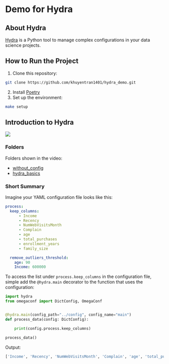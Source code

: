 # Demo for Hydra

## About Hydra
[Hydra](https://hydra.cc/) is a Python tool to manage complex configurations in your data science projects.

## How to Run the Project
1. Clone this repository:
```bash
git clone https://github.com/khuyentran1401/hydra_demo.git
```
2. Install [Poetry](https://python-poetry.org/docs/#installation)
3. Set up the environment:
```bash
make setup
```

## Introduction to Hydra

[![](https://img.youtube.com/vi/IzEngnqOaRA/0.jpg)](https://www.youtube.com/watch?v=IzEngnqOaRA "Hydra: Configure Complex Application in Python
")

### Folders
Folders shown in the video:
- [without_config](./without_config)
- [hydra_basics](./hydra_basics)

### Short Summary
Imagine your YAML configuration file looks like this:

```yaml
process:
  keep_columns:
      - Income
      - Recency
      - NumWebVisitsMonth
      - Complain
      - age
      - total_purchases
      - enrollment_years
      - family_size

  remove_outliers_threshold:
    age: 90
    Income: 600000
```
To access the list under `process.keep_columns` in the configuration file, simple add the `@hydra.main` decorator to the function that uses the configuration:

```python
import hydra
from omegaconf import DictConfig, OmegaConf


@hydra.main(config_path="../config", config_name="main")
def process_data(config: DictConfig):

    print(config.process.keep_columns)

process_data()
```
Output:
```bash
['Income', 'Recency', 'NumWebVisitsMonth', 'Complain', 'age', 'total_purchases', 'enrollment_years', 'family_size']
```


